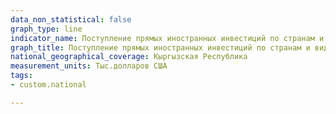 ```yaml
---
data_non_statistical: false
graph_type: line
indicator_name: Поступление прямых иностранных инвестиций по странам и видам экономической деятельности
graph_title: Поступление прямых иностранных инвестиций по странам и видам экономической деятельности
national_geographical_coverage: Кыргызская Республика
measurement_units: Тыс.долларов США
tags:
- custom.national

---
```

